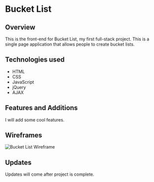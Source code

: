 # Bucket List 

## Overview
This is the front-end for Bucket List, my first full-stack project. This is a single page application that allows people to create bucket lists.

## Technologies used
- HTML
- CSS
- JavaScript
- jQuery
- AJAX

## Features and Additions
I will add some cool features. 

## Wireframes
![Bucket List Wireframe](https://git.generalassemb.ly/ashratigan/full-stack-project-practice/blob/response/images/Bucketlist-Wireframe.001.jpeg)

## Updates
Updates will come after project is complete.